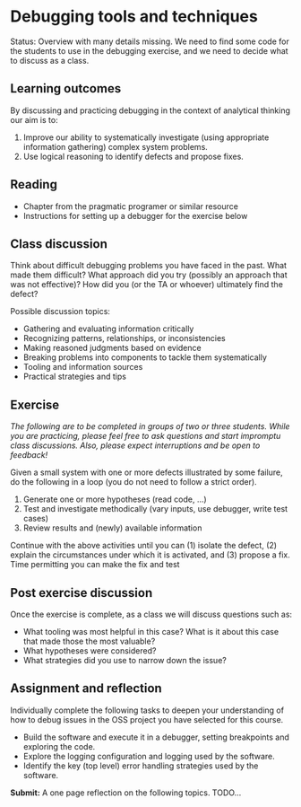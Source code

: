 # Debugging tools and techniques

Status: Overview with many details missing. We need to find some code for the students to use in the debugging exercise, and we need to decide what to discuss as a class.

## Learning outcomes

By discussing and practicing debugging in the context of analytical thinking our aim is to:

1. Improve our ability to systematically investigate (using appropriate information gathering) complex system problems.
2. Use logical reasoning to identify defects and propose fixes.

## Reading

* Chapter from the pragmatic programer or similar resource
* Instructions for setting up a debugger for the exercise below

## Class discussion

Think about difficult debugging problems you have faced in the past. What made them difficult? What approach did you try (possibly an approach that was not effective)? How did you (or the TA or whoever) ultimately find the defect?

Possible discussion topics:

* Gathering and evaluating information critically
* Recognizing patterns, relationships, or inconsistencies
* Making reasoned judgments based on evidence
* Breaking problems into components to tackle them systematically
* Tooling and information sources
* Practical strategies and tips

## Exercise

*The following are to be completed in groups of two or three students. While you are practicing, please feel free to ask questions and start impromptu class discussions. Also, please expect interruptions and be open to feedback!*

Given a small system with one or more defects illustrated by some failure, do the following in a loop (you do not need to follow a strict order).

1. Generate one or more hypotheses (read code, ...)
2. Test and investigate methodically (vary inputs, use debugger, write test cases)
3. Review results and (newly) available information

Continue with the above activities until you can (1) isolate the defect, (2) explain the circumstances under which it is activated, and (3) propose a fix. Time permitting you can make the fix and test

## Post exercise discussion

Once the exercise is complete, as a class we will discuss questions such as:

* What tooling was most helpful in this case? What is it about this case that made those the most valuable?
* What hypotheses were considered? 
* What strategies did you use to narrow down the issue?

## Assignment and reflection

Individually complete the following tasks to deepen your understanding of how to debug issues in the OSS project you have selected for this course. 

* Build the software and execute it in a debugger, setting breakpoints and exploring the code.
* Explore the logging configuration and logging used by the software.
* Identify the key (top level) error handling strategies used by the software.

**Submit:** A one page reflection on the following topics. TODO...